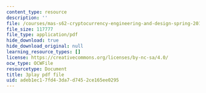 ```yaml
---
content_type: resource
description: ''
file: /courses/mas-s62-cryptocurrency-engineering-and-design-spring-2018/adeb1ec17fd43da7d7452ce165ee0295_CCeq5PChvuk.pdf
file_size: 117777
file_type: application/pdf
hide_download: true
hide_download_original: null
learning_resource_types: []
license: https://creativecommons.org/licenses/by-nc-sa/4.0/
ocw_type: OCWFile
resourcetype: Document
title: 3play pdf file
uid: adeb1ec1-7fd4-3da7-d745-2ce165ee0295
---
```

